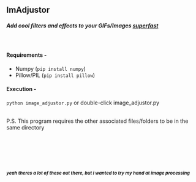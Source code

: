 ## ImAdjustor
##### _Add cool filters and effects to your GIFs/Images_ <ins>_superfast_</ins>
<br>

#### Requirements -
- Numpy (`pip install numpy`)
- Pillow/PIL (`pip install pillow`)

#### Execution -
`python image_adjustor.py` or double-click image_adjustor.py

<br>
P.S. This program requires the other associated files/folders to be in the same directory

<br>
<br>
<br>
<br>
<br>
<br>

##### <sup>yeah theres a lot of these out there, but i wanted to try my hand at image processing</sup>
